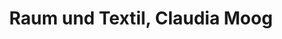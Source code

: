 ---
title: "Raum und Textil, Claudia Moog"
url: /dautphetal/raum-und-textil-claudia-moog/
shop: Textil
---